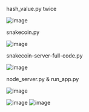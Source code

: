 hash_value.py twice

![image](https://user-images.githubusercontent.com/70520853/166167057-c63a7de0-66d5-46aa-85df-fdcee14d82f4.png)



snakecoin.py

![image](https://user-images.githubusercontent.com/70520853/166167105-a9a232a9-e2e3-4408-9ff5-c06c9151a043.png)



snakecoin-server-full-code.py

![image](https://user-images.githubusercontent.com/70520853/166167245-23df0d54-85ba-4bdc-b715-ff5161265e88.png)



node_server.py & run_app.py

![image](https://user-images.githubusercontent.com/70520853/166167583-96a2e0ba-5bf0-4318-8963-b33dcbb464a5.png)

![image](https://user-images.githubusercontent.com/70520853/166167563-f9afad75-68b1-4da0-91e3-6d064028a056.png)
![image](https://user-images.githubusercontent.com/70520853/166167568-3350f775-ea31-4a88-99b6-48b998f6cb45.png)
